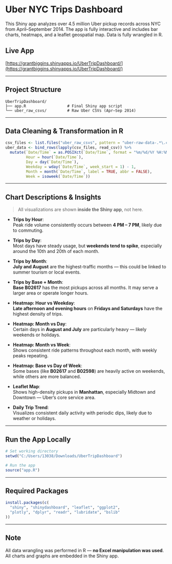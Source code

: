 
# Uber NYC Trips Dashboard

This Shiny app analyzes over 4.5 million Uber pickup records across NYC from April–September 2014. The app is fully interactive and includes bar charts, heatmaps, and a leaflet geospatial map. Data is fully wrangled in R.

## Live App

[https://grantbiggins.shinyapps.io/UberTripDashboard/](https://grantbiggins.shinyapps.io/UberTripDashboard/)

---

## Project Structure

```
UberTripDashboard/
├── app.R                  # Final Shiny app script
└── uber_raw_csvs/         # Raw Uber CSVs (Apr–Sep 2014)
```

---

## Data Cleaning & Transformation in R

```r
csv_files <- list.files("uber_raw_csvs", pattern = "uber-raw-data-.*\.csv", full.names = TRUE)
uber_data <- bind_rows(lapply(csv_files, read_csv)) %>%
  mutate(`Date/Time` = as.POSIXct(`Date/Time`, format = "%m/%d/%Y %H:%M:%S"),
         Hour = hour(`Date/Time`),
         Day = day(`Date/Time`),
         Weekday = wday(`Date/Time`, week_start = 1) - 1,
         Month = month(`Date/Time`, label = TRUE, abbr = FALSE),
         Week = isoweek(`Date/Time`))
```

---

## Chart Descriptions & Insights

> All visualizations are shown **inside the Shiny app**, not here.

- **Trips by Hour**:  
  Peak ride volume consistently occurs between **4 PM – 7 PM**, likely due to commuting.

- **Trips by Day**:  
  Most days have steady usage, but **weekends tend to spike**, especially around the 10th and 20th of each month.

- **Trips by Month**:  
  **July and August** are the highest-traffic months — this could be linked to summer tourism or local events.

- **Trips by Base + Month**:  
  **Base B02617** has the most pickups across all months. It may serve a larger area or operate longer hours.

- **Heatmap: Hour vs Weekday**:  
  **Late afternoon and evening hours** on **Fridays and Saturdays** have the highest density of trips.

- **Heatmap: Month vs Day**:  
  Certain days in **August and July** are particularly heavy — likely weekends or holidays.

- **Heatmap: Month vs Week**:  
  Shows consistent ride patterns throughout each month, with weekly peaks repeating.

- **Heatmap: Base vs Day of Week**:  
  Some bases (like **B02617** and **B02598**) are heavily active on weekends, while others are more balanced.

- **Leaflet Map**:  
  Shows high-density pickups in **Manhattan**, especially Midtown and Downtown — Uber’s core service area.

- **Daily Trip Trend**:  
  Visualizes consistent daily activity with periodic dips, likely due to weather or holidays.

---

## Run the App Locally

```r
# Set working directory
setwd("C:/Users/13038/Downloads/UberTripDashboard")

# Run the app
source("app.R")
```

---

## Required Packages

```r
install.packages(c(
  "shiny", "shinydashboard", "leaflet", "ggplot2",
  "plotly", "dplyr", "readr", "lubridate", "bslib"
))
```

---

## Note

All data wrangling was performed in R — **no Excel manipulation was used**. All charts and graphs are embedded in the Shiny app.

